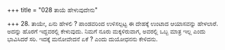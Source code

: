 +++
title = "028 ತಾಯೆ ಹೇಳುವುದೇನು"

+++
28. ತಾಯೇ, ಏನು ಹೇಳಲಿ ? ಪಾಂಡವರಿಂದ ಉಳಿಸಲ್ಪಟ್ಟ ಈ ದೇಹಕ್ಕೆ ಉಂಟಾದ ಆಯಾಸವನ್ನು ಹೇಳಲಾರೆ. ಅದನ್ನು ಹೊರಗೆ ಇದ್ದವರಲ್ಲಿ ಕೇಳುವುದು. ನಿಮಗೆ ನೂರು ಮಕ್ಕಳಿರುವಾಗ, ಅವರಲ್ಲಿ ಒಬ್ಬ ಮಾತ್ರ ಇಲ್ಲ ಎಂದು ಭಾವಿಸಿದರೆ ಸರಿ. ಇದಕ್ಕೆ ಮನೋವೇದನೆ ಏಕೆ ? ಎಂದು ದುಯೋಧನನು ಕೇಳಿದನು.